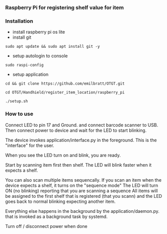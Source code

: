 ### Raspberry Pi for registering shelf value for item

### Installation
* install raspberry pi os lite
* install git
```
sudo apt update && sudo apt install git -y
```
* setup autologin to console
```
sudo raspi-config
 ```

* setup application
```
cd && git clone https://github.com/emilbratt/OTGT.git
```
```
cd OTGT/Handhield/register_item_location/raspberry_pi
```
```
./setup.sh
```


### How to use
Connect LED to pin 17 and Ground.
and connect barcode scanner to USB.
Then connect power to device and wait for the LED to start blinking.

The device invokes application/interface.py in the foreground.
This is the "interface" for the user.

When you see the LED turn on and blink, you are ready.

Start by scanning item first then shelf.
The LED will blink faster when it expects a shelf.

You can also scan multiple items sequencally.
If you scan an item when the device expects a shelf, it turns on the "sequence mode"
The LED will turn ON (no blinking) reporting that you are scanning a sequence
All items will be assigned to the first shelf that is registered (that you scann)
and the LED goes back to normal blinking expecting another item.


Everything else happens in the background by the application/daemon.py.
that is invoked as a background task by systemd.

Turn off / disconnect power when done
